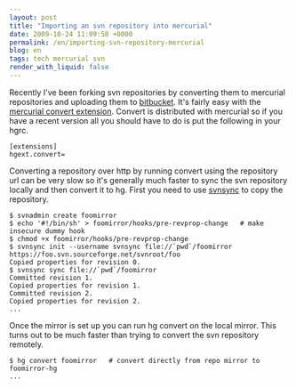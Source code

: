```yaml
---
layout: post
title: "Importing an svn repository into mercurial"
date: 2009-10-24 11:09:58 +0000
permalink: /en/importing-svn-repository-mercurial
blog: en
tags: tech mercurial svn
render_with_liquid: false
---
```


Recently I've been forking svn repositories by converting them to
mercurial repositories and uploading them to
[bitbucket](http://www.bitbucket.org/). It's fairly easy with the
[mercurial convert
extension](http://mercurial.selenic.com/wiki/ConvertExtension). Convert
is distributed with mercurial so if you have a recent version all you
should have to do is put the following in your hgrc.

```text
[extensions]
hgext.convert=
```

Converting a repository over http by running convert using the
repository url can be very slow so it's generally much faster to sync
the svn repository locally and then convert it to hg. First you need to
use [svnsync](http://svn.collab.net/repos/svn/trunk/notes/svnsync.txt)
to copy the repository.

```text
$ svnadmin create foomirror
$ echo '#!/bin/sh' > foomirror/hooks/pre-revprop-change   # make insecure dummy hook
$ chmod +x foomirror/hooks/pre-revprop-change
$ svnsync init --username svnsync file://`pwd`/foomirror https://foo.svn.sourceforge.net/svnroot/foo
Copied properties for revision 0.
$ svnsync sync file://`pwd`/foomirror
Committed revision 1.
Copied properties for revision 1.
Committed revision 2.
Copied properties for revision 2.
...
```

Once the mirror is set up you can run hg convert on the local mirror.
This turns out to be much faster than trying to convert the svn
repository remotely.

```text
$ hg convert foomirror   # convert directly from repo mirror to foomirror-hg
...
```
